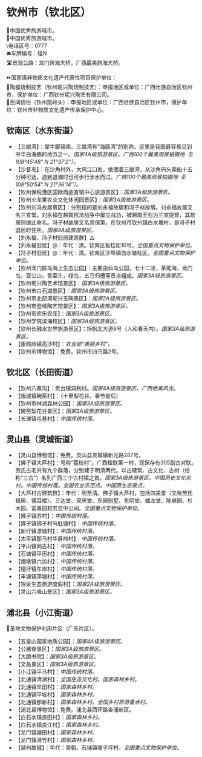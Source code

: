 # 钦州市（钦北区）  
🏅中国优秀旅游城市。  
🏅中国优秀旅游城市。  
📞电话区号：0777  
🚘车牌编号：桂N  
🛣️景观公路：龙门跨海大桥，广西最美跨海大桥。  
  
⏩国家级非物质文化遗产代表性项目保护单位：  
🔸陶器烧制技艺（钦州坭兴陶烧制技艺）：申报地区或单位：广西壮族自治区钦州市，保护单位：广西钦州坭兴陶艺有限公司。  
🔸民间信俗（钦州跳岭头）：申报地区或单位：广西壮族自治区钦州市，保护单位：钦州市非物质文化遗产传承保护中心。    

## 钦南区（水东街道）  
* 【三娘湾】：犀牛脚镇南。三娘湾有“海豚湾”的别称。这里是我国最容易见到中华白海豚的地方之一。*国家4A级旅游景区。广西100个最美观景拍摄地（E 108°45′48″ N 21°37′2″）。*  
* 【沙督岛】：在沙角村外，大风江口处，依偎着三娘湾，从沙角码头乘船十五分钟可达，遇到退潮时也可步行涉水而过。*广西100个最美观景拍摄地（E 108°50′54″ N 21°36′14″）。*  
* 【钦州保税港区国际商品直销中心旅游景区】：*国家3A级旅游景区。*  
* 【钦州火龙果农业文化休闲园景区】：*国家3A级旅游景区。*  
* 【钦州刘冯故居景区】：分别指的是刘永福故居和冯子材故居。刘永福故居又名三宣堂。刘永福在越南抗法战争中屡立战功，被越南王封为三宣提督，其故居则据此命名。冯子材故居又名宫保第，在钦州市钦州镇白水塘村，是冯子村退居时住所。*国家4A级旅游景区。*  
* 【刘永福、冯子材旧居建筑群】△  
* 【刘永福旧居】@：年代：清。钦南区板桂街10号。*全国重点文物保护单位。*  
* 【冯子材旧居】@：年代：清。钦南区沙埠镇白水塘社区。*全国重点文物保护单位。*  
* 【钦州龙门群岛海上生态公园】：主要由仙岛公园，七十二泾，茅尾海，龙门岛，亚公山，青菜头，绿岛，五马归槽等景点组成。*国家3A级旅游景区。*  
* 【钦州坭兴陶艺术馆景区】：*国家3A级旅游景区。*  
* 【钦州市白石湖景区】：*国家3A级旅游景区。*  
* 【钦州市北部湾坭兴玉陶景区】：*国家2A级旅游景区。*  
* 【钦州市登峰陶艺馆景区】：*国家3A级旅游景区。*  
* 【钦州市欢乐农庄】：*国家3A级旅游景区。*  
* 【钦州学院滨海校区】：*国家3A级旅游景区。*  
* 【钦州长融水世界旅游景区】：扬帆北大道8号（人和春天内）。*国家3A级旅游景区。*  
* 【康熙岭镇高沙村】：*农业部“美丽乡村”。*  
* 【钦州市博物馆】：免费。钦州市四马路2号。  

## 钦北区（长田街道）  
* 【钦州八寨沟】：贵台镇洞利村。*国家4A级旅游景区。广西绝美风光。*  
* 【板城镇碗窑村】：（十里梨花谷，春节前后）  
* 【钦州市林湖森林公园】：*国家3A级旅游景区。*  
* 【碗窑梨花谷景区】：*国家3A级旅游景区。*  
* 【长滩镇屯巷村】：*中国传统村落。*  

## 灵山县（灵城街道）  
* 【灵山县博物馆】：免费。灵山县灵城镇新光路287号。  
* 【佛子镇大芦村】：号称“荔枝村”。广西楹联第一村，现保存有305副古对联。劳氏古宅共有九个群落，分别建于明清两代。以古建筑、古文化、古树（俗称“三古”）名列广西三个古村镇之首。*国家3A级旅游景区。中国历史文化名村。中国传统村落。全国农业示范点。中国原生态景点。*  
* 【大芦村古建筑群】：年代：明至清。佛子镇大芦村，包括四美堂（又称劳氏祖居、镬耳楼）、三达堂、双庆堂、东园别墅、东明堂、蟠龙堂、陈卓园、杉木园、富春园和劳克中公祠。*全国重点文物保护单位。*  
* 【佛子镇苏村】：*中国传统村落。*  
* 【佛子镇佛子村马肚塘村】：*中国传统村落。*  
* 【新圩镇漂塘村】：*中国传统村落。*  
* 【太平镇那马村华屏岭村】：*中国传统村落。*  
* 【平山镇同古村】：*中国传统村落。*  
* 【石塘镇平历村】：*中国传统村落。*  
* 【烟墩镇六加村】：*中国传统村落。*  
* 【檀圩镇东岸村】：*中国传统村落。*  
* 【丰塘镇萍塘村】：*中国传统村落。*  
* 【锦泉生态旅游度假村】：*国家2A级旅游景区。*  
* 【灵山六峰山景区】：*国家3A级旅游景区。*  

## 浦北县（小江街道）  
🚩革命文物保护利用片区（广东片区）。  
* 【五皇山国家地质公园】：*国家4A级旅游景区。*  
* 【公猪脊景区】：*国家3A级旅游景区。*  
* 【大朗书院】：*国家3A级旅游景区。*  
* 【文昌景区】：*国家3A级旅游景区。*  
* 【小江镇平马村】：*中国传统村落。*  
* 【北通镇清湖村】：*全国生态文化村。国家森林乡村。*  
* 【北通镇旱田村】：*国家森林乡村。*  
* 【北通镇平坡村】：*国家森林乡村。*  
* 【北通镇那新村】：*国家森林乡村。全国乡村旅游重点村。*  
* 【浦北县博物馆】：免费。浦北县西环路金浦新区。  
* 【白石水镇良田村】：*国家森林乡村。*  
* 【白石水镇良江村】：*国家森林乡村。*  
* 【龙门镇塘田村】：*国家森林乡村。*  
* 【龙门镇滑竹村】：*国家森林乡村。*  
* 【越州故城】：年代：南朝。石埇镇坡子坪村。*全国重点文物保护单位。*  